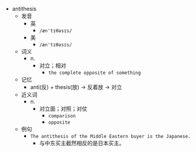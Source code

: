 - antithesis
  - 发音
    - 英
      - `/æn'tɪθəsɪs/`
    - 美
      - `/æn'tɪθəsɪs/`
  - 词义
    - n.
      - 对立；相对
        - `the complete opposite of something`
  - 记忆
    - anti(反) + thesis(放) → 反着放 → 对立
  - 近义词
    - n.
      - 对立面；对照；对仗
        - `comparison`
        - `opposite`
  - 例句
    - `The antithesis of the Middle Eastern buyer is the Japanese.`
      - 与中东买主截然相反的是日本买主。

